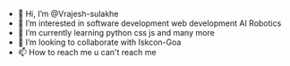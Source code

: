 - 👋 Hi, I’m @Vrajesh-sulakhe
- 👀 I’m interested in software development web development AI Robotics 
- 🌱 I’m currently learning python css js and many more
- 💞️ I’m looking to collaborate with Iskcon-Goa 
- 📫 How to reach me u can't reach me 

<!---
Vrajesh-sulakhe/Vrajesh-sulakhe is a ✨ special ✨ repository because its `README.md` (this file) appears on your GitHub profile.
You can click the Preview link to take a look at your changes.
--->
